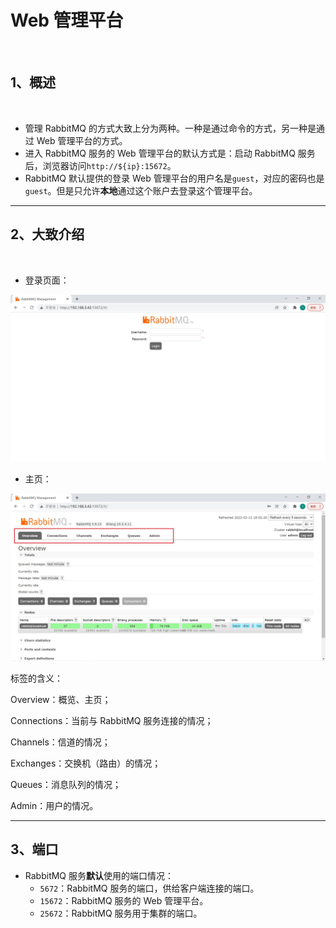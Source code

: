 # Web 管理平台

<br/>

## 1、概述

<br/>

- 管理 RabbitMQ 的方式大致上分为两种。一种是通过命令的方式，另一种是通过 Web 管理平台的方式。
- 进入 RabbitMQ 服务的 Web 管理平台的默认方式是：启动 RabbitMQ 服务后，浏览器访问`http://${ip}:15672`。
- RabbitMQ 默认提供的登录 Web 管理平台的用户名是`guest`，对应的密码也是`guest`。但是只允许**本地**通过这个账户去登录这个管理平台。

---

## 2、大致介绍

<br/>

- 登录页面：



![1](d60f4a7e-403b-4924-aef5-9e6a894ae171/1.jpg)



- 主页：



![2](d60f4a7e-403b-4924-aef5-9e6a894ae171/2.jpg)



标签的含义：

Overview：概览、主页；

Connections：当前与 RabbitMQ 服务连接的情况；

Channels：信道的情况；

Exchanges：交换机（路由）的情况；

Queues：消息队列的情况；

Admin：用户的情况。

---

## 3、端口

- RabbitMQ 服务**默认**使用的端口情况：
  - `5672`：RabbitMQ 服务的端口，供给客户端连接的端口。
  - `15672`：RabbitMQ 服务的 Web 管理平台。
  - `25672`：RabbitMQ 服务用于集群的端口。

